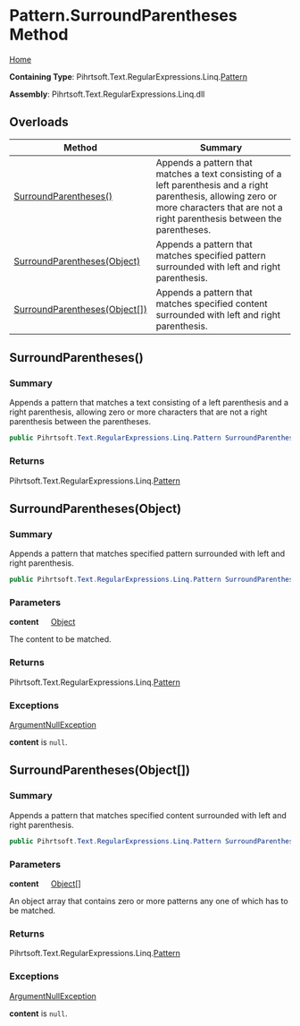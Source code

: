 # Pattern\.SurroundParentheses Method

[Home](../../../../../../README.md)

**Containing Type**: Pihrtsoft\.Text\.RegularExpressions\.Linq\.[Pattern](../README.md)

**Assembly**: Pihrtsoft\.Text\.RegularExpressions\.Linq\.dll

## Overloads

| Method | Summary |
| ------ | ------- |
| [SurroundParentheses()](#Pihrtsoft_Text_RegularExpressions_Linq_Pattern_SurroundParentheses) | Appends a pattern that matches a text consisting of a left parenthesis and a right parenthesis, allowing zero or more characters that are not a right parenthesis between the parentheses\. |
| [SurroundParentheses(Object)](#Pihrtsoft_Text_RegularExpressions_Linq_Pattern_SurroundParentheses_System_Object_) | Appends a pattern that matches specified pattern surrounded with left and right parenthesis\. |
| [SurroundParentheses(Object\[\])](#Pihrtsoft_Text_RegularExpressions_Linq_Pattern_SurroundParentheses_System_Object___) | Appends a pattern that matches specified content surrounded with left and right parenthesis\. |

## SurroundParentheses\(\) <a name="Pihrtsoft_Text_RegularExpressions_Linq_Pattern_SurroundParentheses"></a>

### Summary

Appends a pattern that matches a text consisting of a left parenthesis and a right parenthesis, allowing zero or more characters that are not a right parenthesis between the parentheses\.

```csharp
public Pihrtsoft.Text.RegularExpressions.Linq.Pattern SurroundParentheses()
```

### Returns

Pihrtsoft\.Text\.RegularExpressions\.Linq\.[Pattern](../README.md)

## SurroundParentheses\(Object\) <a name="Pihrtsoft_Text_RegularExpressions_Linq_Pattern_SurroundParentheses_System_Object_"></a>

### Summary

Appends a pattern that matches specified pattern surrounded with left and right parenthesis\.

```csharp
public Pihrtsoft.Text.RegularExpressions.Linq.Pattern SurroundParentheses(object content)
```

### Parameters

**content** &emsp; [Object](https://docs.microsoft.com/en-us/dotnet/api/system.object)

The content to be matched\.

### Returns

Pihrtsoft\.Text\.RegularExpressions\.Linq\.[Pattern](../README.md)

### Exceptions

[ArgumentNullException](https://docs.microsoft.com/en-us/dotnet/api/system.argumentnullexception)

**content** is `null`\.

## SurroundParentheses\(Object\[\]\) <a name="Pihrtsoft_Text_RegularExpressions_Linq_Pattern_SurroundParentheses_System_Object___"></a>

### Summary

Appends a pattern that matches specified content surrounded with left and right parenthesis\.

```csharp
public Pihrtsoft.Text.RegularExpressions.Linq.Pattern SurroundParentheses(params object[] content)
```

### Parameters

**content** &emsp; [Object](https://docs.microsoft.com/en-us/dotnet/api/system.object)\[\]

An object array that contains zero or more patterns any one of which has to be matched\.

### Returns

Pihrtsoft\.Text\.RegularExpressions\.Linq\.[Pattern](../README.md)

### Exceptions

[ArgumentNullException](https://docs.microsoft.com/en-us/dotnet/api/system.argumentnullexception)

**content** is `null`\.

